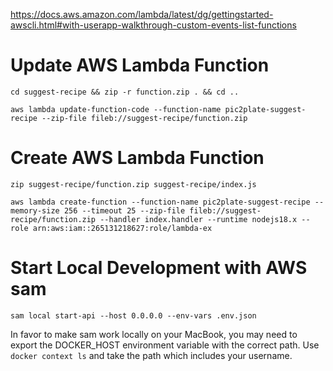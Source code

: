 https://docs.aws.amazon.com/lambda/latest/dg/gettingstarted-awscli.html#with-userapp-walkthrough-custom-events-list-functions

# Update AWS Lambda Function

`cd suggest-recipe && zip -r function.zip . && cd ..`

`aws lambda update-function-code --function-name pic2plate-suggest-recipe --zip-file fileb://suggest-recipe/function.zip`

# Create AWS Lambda Function

`zip suggest-recipe/function.zip suggest-recipe/index.js`

`aws lambda create-function --function-name pic2plate-suggest-recipe --memory-size 256 --timeout 25 --zip-file fileb://suggest-recipe/function.zip --handler index.handler --runtime nodejs18.x --role arn:aws:iam::265131218627:role/lambda-ex`

# Start Local Development with AWS sam

`sam local start-api --host 0.0.0.0 --env-vars .env.json`

In favor to make sam work locally on your MacBook, you may need to export the DOCKER_HOST environment variable with the correct path. Use `docker context ls` and take the path which includes your username.
